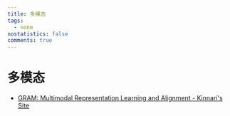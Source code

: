 ```yaml
---
title: 多模态
tags:
  - none
nostatistics: false
comments: true
---
```


# 多模态

- [GRAM: Multimodal Representation Learning and Alignment - Kinnari's Site](https://kinnariyamamatanha.github.io/blogs/posts/GRAM/)